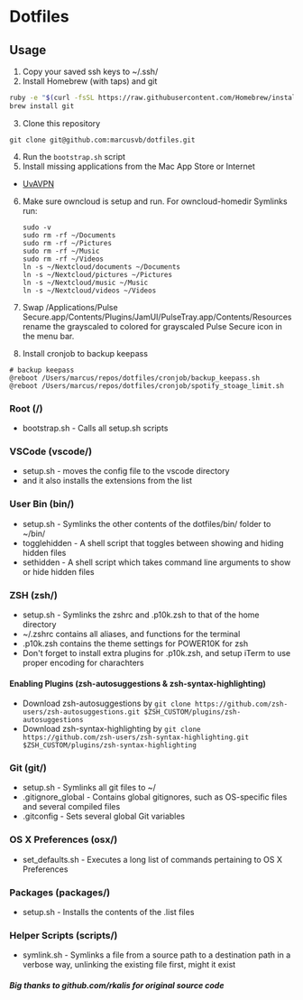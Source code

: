 # Dotfiles

## Usage
1. Copy your saved ssh keys to ~/.ssh/
2. Install Homebrew (with taps) and git

  ```bash
  ruby -e "$(curl -fsSL https://raw.githubusercontent.com/Homebrew/install/master/install)"
  brew install git
  ```
3. Clone this repository
  ```
  git clone git@github.com:marcusvb/dotfiles.git
  ```
4. Run the `bootstrap.sh` script
5. Install missing applications from the Mac App Store or Internet
  * [UvAVPN](http://student.uva.nl/en/az/content/uvavpn/\download/download-uvavpn-software.html)

6. Make sure owncloud is setup and run. For owncloud-homedir Symlinks run:
    ```
    sudo -v
    sudo rm -rf ~/Documents
    sudo rm -rf ~/Pictures
    sudo rm -rf ~/Music
    sudo rm -rf ~/Videos
    ln -s ~/Nextcloud/documents ~/Documents
    ln -s ~/Nextcloud/pictures ~/Pictures
    ln -s ~/Nextcloud/music ~/Music
    ln -s ~/Nextcloud/videos ~/Videos
    ```

7. Swap /Applications/Pulse Secure.app/Contents/Plugins/JamUI/PulseTray.app/Contents/Resources rename the grayscaled to colored for grayscaled Pulse Secure icon in the menu bar.

8. Install cronjob to backup keepass
```
# backup keepass
@reboot /Users/marcus/repos/dotfiles/cronjob/backup_keepass.sh
@reboot /Users/marcus/repos/dotfiles/cronjob/spotify_stoage_limit.sh
```

### Root (/)
* bootstrap.sh - Calls all setup.sh scripts

### VSCode (vscode/)
* setup.sh - moves the config file to the vscode directory
* and it also installs the extensions from the list

### User Bin (bin/)
* setup.sh - Symlinks the other contents of the dotfiles/bin/ folder to ~/bin/
* togglehidden - A shell script that toggles between showing and hiding hidden
files
* sethidden - A shell script which takes command line arguments to show or hide
hidden files

### ZSH (zsh/)
* setup.sh - Symlinks the zshrc and .p10k.zsh to that of the home directory
* ~/.zshrc contains all aliases, and functions for the terminal
* .p10k.zsh contains the theme settings for POWER10K for zsh
* Don't forget to install extra plugins for .p10k.zsh, and setup iTerm to use proper encoding for charachters

#### Enabling Plugins (zsh-autosuggestions & zsh-syntax-highlighting)
 * Download zsh-autosuggestions by
 `git clone https://github.com/zsh-users/zsh-autosuggestions.git $ZSH_CUSTOM/plugins/zsh-autosuggestions`
 * Download zsh-syntax-highlighting by
 `git clone https://github.com/zsh-users/zsh-syntax-highlighting.git $ZSH_CUSTOM/plugins/zsh-syntax-highlighting`


### Git (git/)
* setup.sh - Symlinks all git files to ~/
* .gitignore_global - Contains global gitignores, such as OS-specific files and
several compiled files
* .gitconfig - Sets several global Git variables

### OS X Preferences (osx/)
* set_defaults.sh - Executes a long list of commands pertaining to
OS X Preferences

### Packages (packages/)
* setup.sh - Installs the contents of the .list files

### Helper Scripts (scripts/)
* symlink.sh - Symlinks a file from a source path to a destination path in a
verbose way, unlinking the existing file first, might it exist

##### Big thanks to github.com/rkalis for original source code
